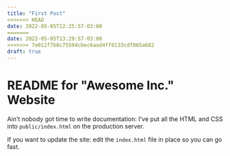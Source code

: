 ```yaml
---
title: "First Post"
<<<<<<< HEAD
date: 2022-05-05T12:25:57-03:00
=======
date: 2022-05-05T13:29:57-03:00
>>>>>>> 7e012f7b8c75594cbec6aad4ff0133cdf865a682
draft: true
---
```


# README for "Awesome Inc." Website

   Ain't nobody got time to write documentation: I've put all the HTML and CSS into `public/index.html` on the production server.

   If you want to update the site: edit the `index.html` file in place so you can go fast.
   
   

